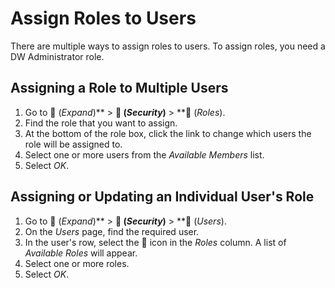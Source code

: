<!-- loio57a78804d8bd48ca9e7e73a0d33e355f -->

<link rel="stylesheet" type="text/css" href="../css/sap-icons.css"/>

# Assign Roles to Users

There are multiple ways to assign roles to users. To assign roles, you need a DW Administrator role.



<a name="loio57a78804d8bd48ca9e7e73a0d33e355f__section_wf2_zd3_3kb"/>

## Assigning a Role to Multiple Users

1.  Go to <span class="FPA-icons"></span> \(*Expand*\)** \> **<span class="FPA-icons"></span> \(*Security*\)** \> **<span class="FPA-icons"></span> \(*Roles*\).
2.  Find the role that you want to assign.
3.  At the bottom of the role box, click the link to change which users the role will be assigned to.
4.  Select one or more users from the *Available Members* list.
5.  Select *OK*.



<a name="loio57a78804d8bd48ca9e7e73a0d33e355f__section_xf2_zd3_3kb"/>

## Assigning or Updating an Individual User's Role

1.  Go to <span class="FPA-icons"></span> \(*Expand*\)** \> **<span class="FPA-icons"></span> \(*Security*\)** \> **<span class="FPA-icons"></span> \(*Users*\).
2.  On the *Users* page, find the required user.
3.  In the user's row, select the <span class="FPA-icons"></span> icon in the *Roles* column. A list of *Available Roles* will appear.
4.  Select one or more roles.
5.  Select *OK*.

